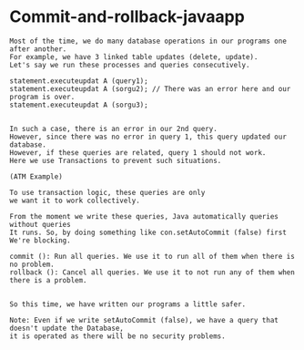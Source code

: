 # Commit-and-rollback-javaapp


    
    Most of the time, we do many database operations in our programs one after another.
    For example, we have 3 linked table updates (delete, update).
    Let's say we run these processes and queries consecutively.
    
    statement.executeupdat A (query1);
    statement.executeupdat A (sorgu2); // There was an error here and our program is over.
    statement.executeupdat A (sorgu3);
    
    
    In such a case, there is an error in our 2nd query.
    However, since there was no error in query 1, this query updated our database.
    However, if these queries are related, query 1 should not work.
    Here we use Transactions to prevent such situations.
    
    (ATM Example)
    
    To use transaction logic, these queries are only
    we want it to work collectively.
    
    From the moment we write these queries, Java automatically queries without queries
    It runs. So, by doing something like con.setAutoCommit (false) first
    We're blocking.
    
    commit (): Run all queries. We use it to run all of them when there is no problem.
    rollback (): Cancel all queries. We use it to not run any of them when there is a problem.
    
    
    So this time, we have written our programs a little safer.
    
    Note: Even if we write setAutoCommit (false), we have a query that doesn't update the Database,
    it is operated as there will be no security problems.
    
